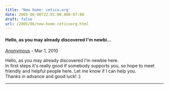 ```yaml
---
title: 'New home: cetico.org'
date: 2005-06-06T22:01:00.000-07:00
draft: false
url: /2005/06/new-home-ceticoorg.html
---
```


#### Hello, as you may already discovered I'm newbi...
[Anonymous]( "noreply@blogger.com") - <time datetime="2010-03-01T10:36:30.700-08:00">Mar 1, 2010</time>

Hello, as you may already discovered I'm newbie here.  
In first steps it's really good if somebody supports you, so hope to meet friendly and helpful people here. Let me know if I can help you.  
Thanks in advance and good luck! :)
<hr />
